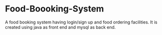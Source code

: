 # Food-Boooking-System
A food booking system having login/sign up and food ordering facilities. It is created using java as front end and mysql as back end.
